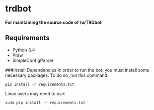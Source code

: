 trdbot
=================

**For maintaining the source code of /u/TRDbot**

Requirements
------------
* Python 3.4
* Praw
* SimpleConfigParser

###Install Dependencies
In order to run the bot, you must install some necessary packages. To do so, run this command:

    pip install -r requirements.txt
    
Linux users may need to use:
    
    sudo pip install -r requirements.txt
    
